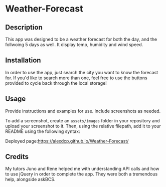 # Weather-Forecast

## Description

This app was designed to be a weather forecast for both the day, and the follwoing 5 days as well. It display temp, humidity and wind speed.


## Installation

In order to use the app, just search the city you want to know the forecast for. If you'd like to search more than one, feel free to use the buttons provided to cycle back through the local storage!

## Usage

Provide instructions and examples for use. Include screenshots as needed.

To add a screenshot, create an `assets/images` folder in your repository and upload your screenshot to it. Then, using the relative filepath, add it to your README using the following syntax:


Deployed page:https://alexdcp.github.io/Weather-Forecast/


  

## Credits

My tutors Juno and Rene helped me with understanding API calls and how to use jQuery in order to complete the app. They were both a tremendous help, alongside askBCS.

